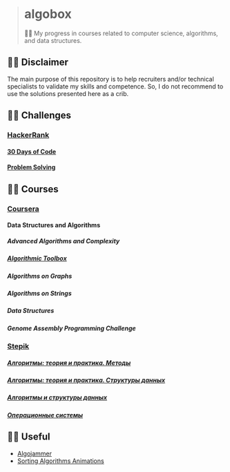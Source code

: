 > # algobox
>
> 👨‍💻 My progress in courses related to computer science, algorithms, and data structures.

## 🙅‍♂️ Disclaimer

The main purpose of this repository is to help recruiters and/or technical specialists to validate my skills
and competence. So, I do not recommend to use the solutions presented here as a crib.

## 🧗‍♂️ Challenges

### [HackerRank](https://www.hackerrank.com/kamilsk)

#### [30 Days of Code](hackerrank/30-days-of-code)

#### [Problem Solving](hackerrank/algorithms)

## 👨‍🏫 Courses

### [Coursera](https://www.coursera.org/user/ac851392243e4a64c5a04b6bfe2b97cc)

#### Data Structures and Algorithms

##### Advanced Algorithms and Complexity

##### [Algorithmic Toolbox](coursera/algorithmic-toolbox)

##### Algorithms on Graphs

##### Algorithms on Strings

##### Data Structures

##### Genome Assembly Programming Challenge

### [Stepik](https://stepik.org/users/17586168)

##### [Алгоритмы: теория и практика. Методы](stepik/course-217)

##### [Алгоритмы: теория и практика. Структуры данных](stepik/course-1547)

##### [Алгоритмы и структуры данных](stepik/course-156)

##### [Операционные системы](stepik/course-1780)

## 💁‍♂️ Useful

- [Algojammer](https://github.com/ChrisKnott/Algojammer)
- [Sorting Algorithms Animations](https://www.toptal.com/developers/sorting-algorithms)
